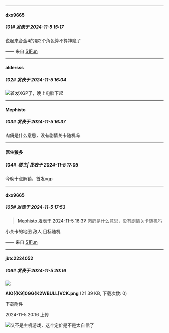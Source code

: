﻿
*****

####  dxx9665  
##### 101#       发表于 2024-11-5 15:17

说起来合金4的那2个角色算不算神隐了

—— 来自 [S1Fun](https://s1fun.koalcat.com)


*****

####  aldersss  
##### 102#       发表于 2024-11-5 16:04

<img src="https://static.saraba1st.com/image/smiley/face2017/186.png" referrerpolicy="no-referrer">首发XGP了，晚上电脑下起


*****

####  Mephisto  
##### 103#       发表于 2024-11-5 16:37

肉鸽是什么意思，没有剧情关卡随机吗


*****

####  医生狼多  
##### 104#         楼主| 发表于 2024-11-5 17:05

今晚十点解锁，首发xgp


*****

####  dxx9665  
##### 105#       发表于 2024-11-5 17:53

<blockquote><a href="httphttps://bbs.saraba1st.com/2b/forum.php?mod=redirect&amp;goto=findpost&amp;pid=66624865&amp;ptid=2009250" target="_blank">Mephisto 发表于 2024-11-5 16:37</a>
肉鸽是什么意思，没有剧情关卡随机吗</blockquote>
小关卡的地图 敌人 目标随机

—— 来自 [S1Fun](https://s1fun.koalcat.com)


*****

####  jbtc2224052  
##### 106#       发表于 2024-11-5 20:16

<img src="https://img.saraba1st.com/forum/202411/05/201613s3kyr1ok6ru4kkok.png" referrerpolicy="no-referrer">

<strong>AIO({K9]0GG{K2WBULL[VCK.png</strong> (21.39 KB, 下载次数: 0)

下载附件

2024-11-5 20:16 上传

<img src="https://static.saraba1st.com/image/smiley/face2017/002.png" referrerpolicy="no-referrer">又不是主机游戏，这个定价是不是太自信了


